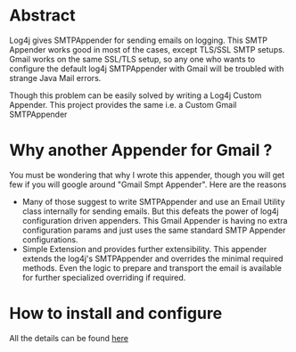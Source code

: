 # Abstract #
Log4j gives SMTPAppender for sending emails on logging. This SMTP Appender works good in  most of the cases, except TLS/SSL SMTP setups. Gmail works on the same SSL/TLS setup, so any one who wants to configure the default log4j SMTPAppender with Gmail will be troubled with strange Java Mail errors.

Though this problem can be easily solved by writing a Log4j Custom Appender. This project provides the same i.e. a Custom Gmail SMTPAppender

# Why another Appender for Gmail ? #
You must be wondering that why I wrote this appender, though you will get few if you will google around "Gmail Smpt Appender". Here are the reasons
  * Many of those suggest to write SMTPAppender and use an Email Utility class internally for sending emails. But this defeats the power of log4j configuration driven appenders. This Gmail Appender is having no extra configuration params and just uses the same standard SMTP Appender configurations.
  * Simple Extension and provides further extensibility. This appender extends the log4j's SMTPAppender and overrides the minimal required methods. Even the logic to prepare and transport the email is available for further specialized overriding if required.

# How to install and configure #
All the details can be found [here](http://www.tgerm.com/2010/05/log4j-smtpappender-gmail-custom.html)